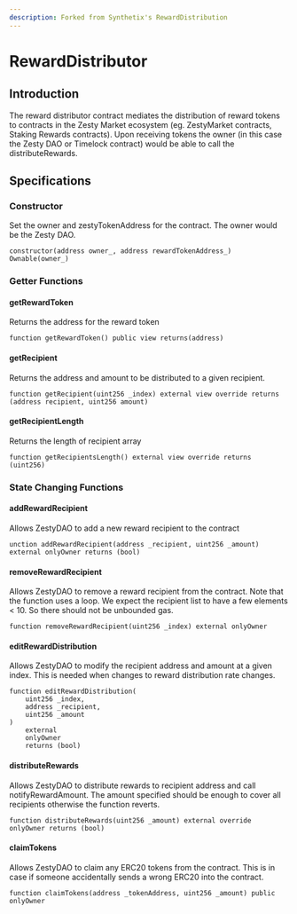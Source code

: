 ```yaml
---
description: Forked from Synthetix's RewardDistribution
---
```


# RewardDistributor

## Introduction

The reward distributor contract mediates the distribution of reward tokens to contracts in the Zesty Market ecosystem \(eg. ZestyMarket contracts, Staking Rewards contracts\). Upon receiving tokens the owner \(in this case the Zesty DAO or Timelock contract\) would be able to call the distributeRewards.

## Specifications

### Constructor

Set the owner and zestyTokenAddress for the contract. The owner would be the Zesty DAO.

```text
constructor(address owner_, address rewardTokenAddress_) Ownable(owner_)
```

### Getter Functions

#### getRewardToken

Returns the address for the reward token

```text
function getRewardToken() public view returns(address) 
```

#### getRecipient

Returns the address and amount to be distributed to a given recipient.

```text
function getRecipient(uint256 _index) external view override returns (address recipient, uint256 amount)
```

#### getRecipientLength

Returns the length of recipient array

```text
function getRecipientsLength() external view override returns (uint256)
```

### State Changing Functions

#### addRewardRecipient

Allows ZestyDAO to add a new reward recipient to the contract

```text
unction addRewardRecipient(address _recipient, uint256 _amount) external onlyOwner returns (bool)
```

#### removeRewardRecipient

Allows ZestyDAO to remove a reward recipient from the contract. Note that the function uses a loop. We expect the recipient list to have a few elements &lt; 10. So there should not be unbounded gas.

```text
function removeRewardRecipient(uint256 _index) external onlyOwner
```

#### editRewardDistribution

Allows ZestyDAO to modify the recipient address and amount at a given index. This is needed when changes to reward distribution rate changes.

```text
function editRewardDistribution(
    uint256 _index,
    address _recipient,
    uint256 _amount
) 
    external 
    onlyOwner 
    returns (bool)
```

#### distributeRewards

Allows ZestyDAO to distribute rewards to recipient address and call notifyRewardAmount. The amount specified should be enough to cover all recipients otherwise the function reverts.

```text
function distributeRewards(uint256 _amount) external override onlyOwner returns (bool)
```

#### claimTokens

Allows ZestyDAO to claim any ERC20 tokens from the contract. This is in case if someone accidentally sends a wrong ERC20 into the contract.

```text
function claimTokens(address _tokenAddress, uint256 _amount) public onlyOwner
```

